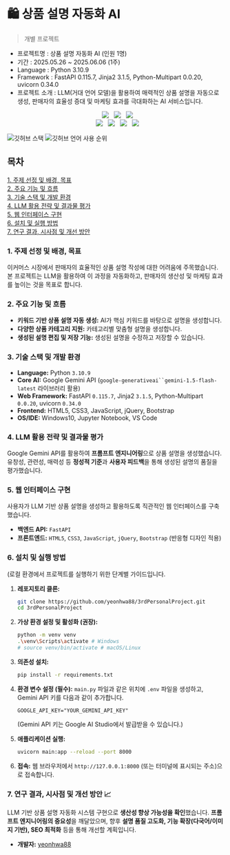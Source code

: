 # 🛍️ 상품 설명 자동화 AI

> 개별 프로젝트

- 프로젝트명 : 상품 설명 자동화 AI (인원 1명)
- 기간 : 2025.05.26 ~ 2025.06.06 (1주)
- Language : Python 3.10.9
- Framework : FastAPI 0.115.7, Jinja2 3.1.5, Python-Multipart 0.0.20, uvicorn 0.34.0
- 프로젝트 소개 : LLM(거대 언어 모델)을 활용하여 매력적인 상품 설명을 자동으로 생성, 판매자의 효율성 증대 및 마케팅 효과를 극대화하는 AI 서비스입니다.

<div align=center>
  <img src="https://img.shields.io/badge/python-3776AB?style=for-the-badge&logo=python&logoColor=white">
  <img src="https://img.shields.io/badge/Google_Gemini-4285F4?style=for-the-badge&logo=google&logoColor=white">   <img src="https://img.shields.io/badge/fastapi-009688?style=for-the-badge&logo=fastapi&logoColor=white">
</div>
<div align=center>
  <img src="https://img.shields.io/badge/html5-E34F26?style=for-the-badge&logo=html5&logoColor=white">
  <img src="https://img.shields.io/badge/css-1572B6?style=for-the-badge&logo=css3&logoColor=white">
  <img src="https://img.shields.io/badge/javascript-F7DF1E?style=for-the-badge&logo=javascript&logoColor=black">
  <img src="https://img.shields.io/badge/bootstrap-7952B3?style=for-the-badge&logo=bootstrap&logoColor=white">
</div>

![깃허브 스택](https://github-readme-stats.vercel.app/api?username=yeonhwa88&show_icons=true&theme=shadow_green)
![깃허브 언어 사용 순위](https://github-readme-stats.vercel.app/api/top-langs/?username=yeonhwa88&layout=compact&theme=dark)

## 목차
[1. 주제 선정 및 배경, 목표](#1-주제-선정-및-배경-목표)<br>
[2. 주요 기능 및 흐름](#2-주요-기능-및-흐름)<br>
[3. 기술 스택 및 개발 환경](#3-기술-스택-및-개발-환경)<br>
[4. LLM 활용 전략 및 결과물 평가](#4-llm-활용-전략-및-결과물-평가)<br>
[5. 웹 인터페이스 구현](#5-웹-인터페이스-구현)<br>
[6. 설치 및 실행 방법](#6-설치-및-실행-방법)<br>
[7. 연구 결과, 시사점 및 개선 방안](#7-연구-결과-시사점-및-개선-방안)<br>

### **1. 주제 선정 및 배경, 목표**

이커머스 시장에서 판매자의 효율적인 상품 설명 작성에 대한 어려움에 주목했습니다. 본 프로젝트는 LLM을 활용하여 이 과정을 자동화하고, 판매자의 생산성 및 마케팅 효과를 높이는 것을 목표로 합니다.

### **2. 주요 기능 및 흐름**

* **키워드 기반 상품 설명 자동 생성:** AI가 핵심 키워드를 바탕으로 설명을 생성합니다.
* **다양한 상품 카테고리 지원:** 카테고리별 맞춤형 설명을 생성합니다.
* **생성된 설명 편집 및 저장 기능:** 생성된 설명을 수정하고 저장할 수 있습니다.

### **3. 기술 스택 및 개발 환경**

* **Language:** Python `3.10.9`
* **Core AI:** Google Gemini API (`google-generativeai``gemini-1.5-flash-latest` 라이브러리 활용)
* **Web Framework:** FastAPI `0.115.7`, Jinja2 `3.1.5`, Python-Multipart `0.0.20`, uvicorn `0.34.0`
* **Frontend:** HTML5, CSS3, JavaScript, jQuery, Bootstrap
* **OS/IDE:** Windows10, Jupyter Notebook, VS Code

### **4. LLM 활용 전략 및 결과물 평가**

Google Gemini API를 활용하여 **프롬프트 엔지니어링**으로 상품 설명을 생성했습니다. 유창성, 관련성, 매력성 등 **정성적 기준**과 **사용자 피드백**을 통해 생성된 설명의 품질을 평가했습니다.

### **5. 웹 인터페이스 구현**

사용자가 LLM 기반 상품 설명을 생성하고 활용하도록 직관적인 웹 인터페이스를 구축했습니다.
* **백엔드 API:** `FastAPI`
* **프론트엔드:** `HTML5`, `CSS3`, `JavaScript`, `jQuery`, `Bootstrap` (반응형 디자인 적용)

### **6. 설치 및 실행 방법**

(로컬 환경에서 프로젝트를 실행하기 위한 단계별 가이드입니다.

1.  **레포지토리 클론:**
    ```bash
    git clone https://github.com/yeonhwa88/3rdPersonalProject.git
    cd 3rdPersonalProject
    ```
2.  **가상 환경 설정 및 활성화 (권장):**
    ```bash
    python -m venv venv
    .\venv\Scripts\activate # Windows
    # source venv/bin/activate # macOS/Linux
    ```
3.  **의존성 설치:**
    ```bash
    pip install -r requirements.txt
    ```
4.  **환경 변수 설정 (필수):**
    `main.py` 파일과 같은 위치에 `.env` 파일을 생성하고, Gemini API 키를 다음과 같이 추가합니다.
    ```
    GOOGLE_API_KEY="YOUR_GEMINI_API_KEY"
    ```
    (Gemini API 키는 Google AI Studio에서 발급받을 수 있습니다.)

5.  **애플리케이션 실행:**
    ```bash
    uvicorn main:app --reload --port 8000
    ```
6.  **접속:**
    웹 브라우저에서 `http://127.0.0.1:8000` (또는 터미널에 표시되는 주소)으로 접속합니다.

### **7. 연구 결과, 시사점 및 개선 방안 📈**

LLM 기반 상품 설명 자동화 시스템 구현으로 **생산성 향상 가능성을 확인**했습니다. 
**프롬프트 엔지니어링의 중요성**을 깨달았으며, 향후 **설명 품질 고도화, 기능 확장(다국어/이미지 기반), SEO 최적화** 등을 통해 개선할 계획입니다.


* **개발자:** [yeonhwa88](https://github.com/yeonhwa88)
